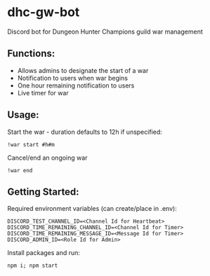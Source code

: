 # dhc-gw-bot

Discord bot for Dungeon Hunter Champions guild war management

## Functions:
* Allows admins to designate the start of a war
* Notification to users when war begins
* One hour remaining notification to users
* Live timer for war

## Usage:
Start the war - duration defaults to 12h if unspecified:
```
!war start #h#m
```
Cancel/end an ongoing war
```
!war end
```

## Getting Started:
Required environment variables (can create/place in .env):
```
DISCORD_TEST_CHANNEL_ID=<Channel Id for Heartbeat>
DISCORD_TIME_REMAINING_CHANNEL_ID=<Channel Id for Timer>
DISCORD_TIME_REMAINING_MESSAGE_ID=<Message Id for Timer>
DISCORD_ADMIN_ID=<Role Id for Admin>
```
Install packages and run:
```
npm i; npm start
```
